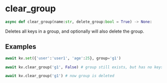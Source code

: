 # clear_group

```py
async def clear_group(name:str, delete_group:bool = True) -> None:
```

Deletes all keys in a group, and optionally will also delete the group.


## Examples

```py
await kv.set({'user':'user1', 'age':25}, group='g1')

await kv.clear_group('g1', False) # group still exists, but has no keys

await kv.clear_group('g1') # now group is deleted

```